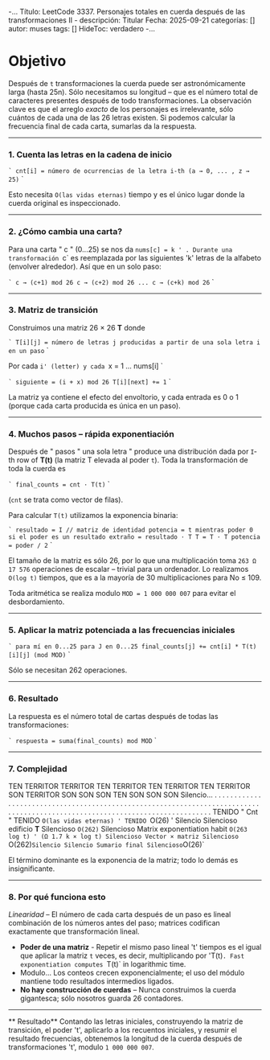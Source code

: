 -...
Título: LeetCode 3337. Personajes totales en cuerda después de las transformaciones II -
descripción: Titular
Fecha: 2025-09-21
categorías: []
autor: muses
tags: []
HideToc: verdadero
-...
# Objetivo #

Después de `t` transformaciones la cuerda puede ser astronómicamente larga (hasta 25n).
Sólo necesitamos su longitud – que es el número total de caracteres presentes después de todo
transformaciones.
La observación clave es que el arreglo *exacto* de los personajes es irrelevante,
sólo cuántos de cada una de las 26 letras existen.
Si podemos calcular la frecuencia final de cada carta, sumarlas da la
respuesta.

----------------------------------------------------

### 1. Cuenta las letras en la cadena de inicio

`` `
cnt[i] = número de ocurrencias de la letra i‐th (a → 0, ... , z → 25)
`` `

Esto necesita `O(las vidas eternas)` tiempo y es el único lugar donde la cuerda original es
inspeccionado.

----------------------------------------------------

### 2. ¿Cómo cambia una carta?

Para una carta " c " (0...25) se nos da `nums[c] = k ' .
Durante una transformación `c` es reemplazada por las siguientes 'k' letras de la
alfabeto (envolver alrededor).
Así que en un solo paso:

`` `
c → (c+1) mod 26
c → (c+2) mod 26
...
c → (c+k) mod 26
`` `

----------------------------------------------------

### 3. Matriz de transición

Construimos una matriz 26 × 26 **T** donde

`` `
T[i][j] = número de letras j producidas a partir de una sola letra i en un paso
`` `

Por cada `i' (letter) y cada `x = 1 ... nums[i] `

`` `
siguiente = (i + x) mod 26
T[i][next] += 1
`` `

La matriz ya contiene el efecto del envoltorio, y cada entrada
es 0 o 1 (porque cada carta producida es única en un paso).

----------------------------------------------------

### 4. Muchos pasos – rápida exponentiación

Después de " pasos " una sola letra " produce una distribución dada por
`I`‐th row of **T(t)** (la matriz T elevada al poder `t`).
Toda la transformación de toda la cuerda es

`` `
final_counts = cnt · T(t)
`` `

(`cnt` se trata como vector de filas).

Para calcular `T(t)` utilizamos la exponencia binaria:

`` `
resultado = I // matriz de identidad
potencia = t
mientras poder 0
si el poder es un resultado extraño = resultado · T
T = T · T
potencia = poder / 2
`` `

El tamaño de la matriz es sólo 26, por lo que una multiplicación toma
`263 Ω 17 576` operaciones de escalar – trivial para un ordenador.
Lo realizamos `O(log t)` tiempos, que es a la mayoría de 30 multiplicaciones para
No ≤ 109.

Toda aritmética se realiza modulo `MOD = 1 000 000 007` para evitar el desbordamiento.

----------------------------------------------------

### 5. Aplicar la matriz potenciada a las frecuencias iniciales

`` `
para mí en 0...25
para J en 0...25
final_counts[j] += cnt[i] * T(t)[i][j] (mod MOD)
`` `

Sólo se necesitan 262 operaciones.

----------------------------------------------------

### 6. Resultado

La respuesta es el número total de cartas después de todas las transformaciones:

`` `
respuesta = suma(final_counts) mod MOD
`` `

----------------------------------------------------

### 7. Complejidad

TEN TERRITOR TERRITOR TEN TERRITOR TEN TERRITOR TEN TERRITOR SON TERRITOR SON SON SON TEN SON SON SON 
Silencio... . . . . . . . . . . . . . . . . . . . . . . . . . . . . . . . . . . . . . . . . . . . . . . . . . . . . . . . . . . . . . . . . . . . . . . . . . . . . . . . . . . . . . . . . . . . . . . . . . . . . . . . . . . . . . . . . . . . . . . . . . . . . . . 
TENIDO " Cnt " TENIDO `O(las vidas eternas) ' TENIDO `O(26) ' Silencio
Silencioso edificio **T** Silencioso `O(262)`
Silencioso Matrix exponentiation habit `O(263 log t) ' (Ω 1.7 k × log t)
Silencioso Vector × matriz Silencioso `O(262)` Silencio
Silencio Sumario final Silencioso `O(26)`

El término dominante es la exponencia de la matriz; todo lo demás es insignificante.

----------------------------------------------------

### 8. Por qué funciona esto

*Linearidad* – El número de cada carta después de un paso es lineal
combinación de los números antes del paso; matrices codifican exactamente que
transformación lineal.
- **Poder de una matriz** - Repetir el mismo paso lineal 't' tiempos es el
igual que aplicar la matriz `t` veces, es decir, multiplicando por 'T(t)`.
Fast exponentiation computes `T(t)` in logarithmic time.
- Modulo... Los conteos crecen exponencialmente; el uso del módulo mantiene todo
resultados intermedios ligados.
- **No hay construcción de cuerdas** – Nunca construimos la cuerda gigantesca; sólo nosotros
guarda 26 contadores.

----------------------------------------------------

** Resultado**
Contando las letras iniciales, construyendo la matriz de transición,
el poder 't', aplicarlo a los recuentos iniciales, y resumir el resultado
frecuencias, obtenemos la longitud de la cuerda después de transformaciones 't',
modulo `1 000 000 007`.
